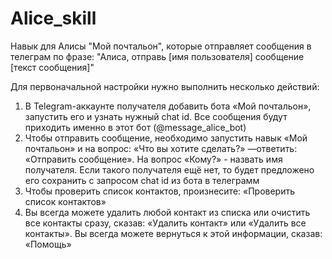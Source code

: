 # Alice_skill
Навык для Алисы "Мой почтальон", которые отправляет сообщения в телеграм по фразе: "Алиса, отправь [имя пользователя] 
сообщение [текст сообщения]"

Для первоначальной настройки нужно выполнить несколько действий:
1)	В Telegram-аккаунте получателя добавить бота «Мой почтальон», запустить его и узнать нужный chat id.
Все сообщения будут приходить именно в этот бот (@message_alice_bot)
2)	Чтобы отправить сообщение, необходимо запустить навык «Мой почтальон» и на вопрос:
«Что вы хотите сделать?» —ответить: «Отправить сообщение». На вопрос «Кому?» - назвать имя
получателя. Если такого получателя ещё нет, то будет предложено его сохранить с запросом chat id из
бота в телеграмм
3)	Чтобы проверить список контактов, произнесите: «Проверить список контактов»
4)	Вы всегда можете удалить любой контакт из списка или очистить все контакты сразу, сказав: «Удалить
контакт» или «Удалить все контакты». Вы всегда можете вернуться к этой информации, сказав: «Помощь»
